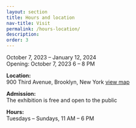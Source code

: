 ```yaml
---
layout: section
title: Hours and location
nav-title: Visit
permalink: /hours-location/
description:
order: 3
---
```


<div class="font-sans-sm tablet:font-sans-md display-inline-block radius-sm">
  <p>October 7, 2023 &ndash; January 12, 2024<br/>Opening: October 7, 2023 6 &ndash; 8 PM</p>

  <p><strong>Location:</strong><br/>900 Third Avenue, Brooklyn, New York <a class="padding-x-1 text-no-underline" href="https://goo.gl/maps/ikT1RxxQ2NpjWSQd9"><span class="hover:border-bottom-2px">view map</span> <i class="fas fa-map-marked-alt"></i></a></p>

  <p><strong>Admission:</strong><br/>The exhibition is free and open to the public</p>

  <p><strong>Hours:</strong><br/>Tuesdays &ndash; Sundays, 11 AM &ndash; 6 PM</p>

</div>
